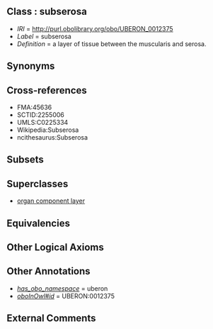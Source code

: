 
## Class : subserosa

 * *IRI* = http://purl.obolibrary.org/obo/UBERON_0012375
 * *Label* = subserosa
 * *Definition* = a layer of tissue between the muscularis and serosa.

## Synonyms


## Cross-references

 * FMA:45636
 * SCTID:2255006
 * UMLS:C0225334
 * Wikipedia:Subserosa
 * ncithesaurus:Subserosa

## Subsets


## Superclasses

 * [organ component layer](../../UBERON/23/UBERON_0004923.md)

## Equivalencies


## Other Logical Axioms


## Other Annotations

 * *[has_obo_namespace](../../ce/oboInOwl#hasOBONamespace.md)* = uberon
 * *[oboInOwl#id](../../id/oboInOwl#id.md)* = UBERON:0012375

## External Comments

